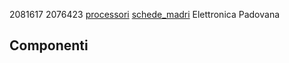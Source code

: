 2081617
2076423
[processori](/componenti/processori.md)
[schede_madri](componenti/schede_madri.md)
Elettronica Padovana
## Componenti ##